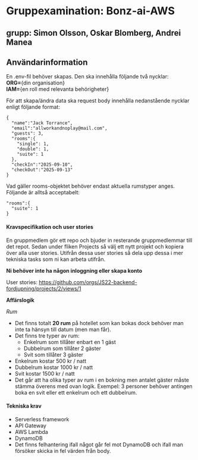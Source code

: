 # Gruppexamination: Bonz-ai-AWS

## grupp: Simon Olsson, Oskar Blomberg, Andrei Manea

## Användarinformation

En .env-fil behöver skapas. Den ska innehålla följande två nycklar: <br>
**ORG=**{din organisation} <br>
**IAM=**{en roll med relevanta behörigheter}

För att skapa/ändra data ska request body innehålla nedanstående nycklar enligt följande format:

```
{
  "name":"Jack Torrance",
  "email":"allworkandnoplay@mail.com",
  "guests": 3,
  "rooms":{
    "single": 1,
    "double": 1,
    "suite": 1
  },
  "checkIn":"2025-09-10",
  "checkOut":"2025-09-13"
}
```

Vad gäller rooms-objektet behöver endast aktuella rumstyper anges. Följande är alltså acceptabelt:

```
"rooms":{
  "suite": 1
}
```

#### Kravspecifikation och user stories

En gruppmedlem gör ett repo och bjuder in resterande gruppmedlemmar till det repot. Sedan under fliken Projects så välj ett nytt projekt och kopiera över alla user stories. Utifrån dessa user stories så dela upp dessa i mer tekniska tasks som ni kan arbeta utifrån.

**Ni behöver inte ha någon inloggning eller skapa konto**

User stories: https://github.com/orgs/JS22-backend-fordjupning/projects/2/views/1

**Affärslogik**

_Rum_

- Det finns totalt **20 rum** på hotellet som kan bokas dock behöver man inte ta hänsyn till datum (men man får).
- Det finns tre typer av rum:
  - Enkelrum som tillåter enbart en 1 gäst
  - Dubbelrum som tillåter 2 gäster
  - Svit som tillåter 3 gäster
- Enkelrum kostar 500 kr / natt
- Dubbelrum kostar 1000 kr / natt
- Svit kostar 1500 kr / natt
- Det går att ha olika typer av rum i en bokning men antalet gäster måste stämma överens med ovan logik. Exempel: 3 personer behöver antingen boka en svit eller ett enkelrum och ett dubbelrum.

#### Tekniska krav

- Serverless framework
- API Gateway
- AWS Lambda
- DynamoDB
- Det finns felhantering ifall något går fel mot DynamoDB och ifall man försöker skicka in fel värden från body.
